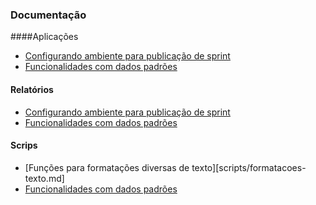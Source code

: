 ### Documentação

####Aplicações
* [Configurando ambiente para publicação de sprint](desenvolvimento/configurando-sprints.md)
* [Funcionalidades com dados padrões](desenvolvimento/dados-padroes.md)

#### Relatórios
* [Configurando ambiente para publicação de sprint](desenvolvimento/configurando-sprints.md)
* [Funcionalidades com dados padrões](desenvolvimento/dados-padroes.md)

#### Scrips
* [Funções para formatações diversas de texto][scripts/formatacoes-texto.md]
* [Funcionalidades com dados padrões](desenvolvimento/dados-padroes.md)